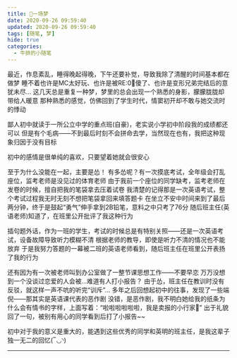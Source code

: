 ```yaml
---
title: 📆一场梦
date: 2020-09-26 09:59:40
updated: 2020-09-26 09:59:40
tags: [随笔, 梦]
hide: true
categories: 
  - 牛排的小随笔
---
```

最近，作息紊乱，睡得晚起得晚，下午还要补觉，导致我除了清醒的时间基本都在做梦
睡不着也许是MC太好玩、也许是被RE:0🔪傻了、也许是变形兄弟完结后的意犹未尽...
这几天总是重复一种梦，梦里的总会出现一个熟悉的身影，朦朦胧胧却带给人暖意
那种熟悉的感觉，仿佛回到了学生时代，情窦初开却不敢与她交流时的悸动

鄙人初中就读于一所公立中学的重点班(自豪)，老实说小学初中阶段我的成绩都还可以
但是有个毛病——不到最后时刻不会拼命去学，当然现在也有，我把这种现象归因于没有目标

初中的感情是很单纯的喜欢，只要望着她就会很安心

至于为什么没能在一起，主要是怂！
有多怂呢？有一次摸底考试，全年级会打乱座位，监考老师是没见过的体育老师
由于我前一个座位的同学缺考，监考老师在发卷的时候，擅自把我的笔袋拿去压着试卷
我清楚的记得那是一次英语考试，整个考试过程我无时无刻不想把笔袋拿回来填答题卡
在坐立不安中时间来到了最后两分钟，终于是鼓起“勇气”伸手拿到2B铅笔，意料之中只考了76分
随后班主任(英语老师)知道了，在班里公开批评了我这种行为

插句题外话，作为一班的学生，考试的时候总是有特别关照——还是一次英语考试，设备故障导致听力模糊不清
根据老师的教导，即使是听力不清的情况也不能放弃
于是我努力答题的一幕被二班的英语老师看到，随后班主任在班里公开表扬了我的行为

还有因为有一次被老师叫到办公室做了一整节课思想工作——不要早恋
万万没想到一个没谈过恋爱的人会被...难道有人打小报告？
由于怂，班主任在教训时没有反驳，就这样一声不吭的听完“训斥”...
多年之后回想起初中的往事，发现了一些端倪——那其实是英语课代表的恶作剧
没错，是恶作剧，我不明白她给我的纸条为什么会有情书的字样，上面写着：“啦啦啦啦啦啦，我是卖报的小行家🐷”
出于礼貌回了一句，被别有用心的同学看到后打了小报告~~

初中对于我的意义是重大的，能遇到这些优秀的同学和英明的班主任，是我这辈子独一无二的回忆(‾◡◝)

---

